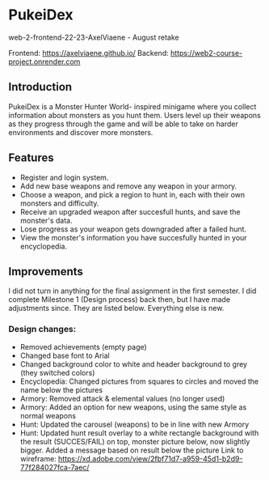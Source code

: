 # PukeiDex
web-2-frontend-22-23-AxelViaene - August retake

Frontend: https://axelviaene.github.io/
Backend: https://web2-course-project.onrender.com

## Introduction
PukeiDex is a Monster Hunter World- inspired minigame where you collect information about monsters as you hunt them. Users level up their weapons as they progress through the game and will be able to take on harder environments and discover more monsters.

## Features
- Register and login system.
- Add new base weapons and remove any weapon in your armory.
- Choose a weapon, and pick a region to hunt in, each with their own monsters and difficulty.
- Receive an upgraded weapon after succesfull hunts, and save the monster's data.
- Lose progress as your weapon gets downgraded after a failed hunt.
- View the monster's information you have succesfully hunted in your encyclopedia. 

## Improvements
I did not turn in anything for the final assignment in the first semester. I did complete Milestone 1 (Design process) back then, but I have made adjustments since. They are listed below. 
Everything else is new.



### Design changes:
- Removed achievements (empty page)
- Changed base font to Arial
- Changed background color to white and header background to grey (they switched colors)
- Encyclopedia: Changed pictures from squares to circles and moved the name below the pictures
- Armory: Removed attack & elemental values (no longer used)
- Armory: Added an option for new weapons, using the same style as normal weapons
- Hunt: Updated the carousel (weapons) to be in line with new Armory
- Hunt: Updated hunt result overlay to a white rectangle background with the result (SUCCES/FAIL) on top, monster picture below, now slightly bigger. Added a message based on result below the picture
Link to wireframe: https://xd.adobe.com/view/2fbf71d7-a959-45d1-b2d9-77f284027fca-7aec/
